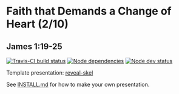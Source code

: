 # Faith that Demands a Change of Heart (2/10)
## James 1:19-25

[![Travis-CI build status](https://api.travis-ci.org/sermons/faith-change.svg)](https://travis-ci.org/github/sermons/faith-change)
[![Node dependencies](https://david-dm.org/sermons/faith-change.svg)](https://david-dm.org/sermons/faith-change)
[![Node dev status](https://david-dm.org/sermons/faith-change/dev-status.svg)](https://david-dm.org/sermons/faith-change?type=dev)

Template presentation: [reveal-skel](https://github.com/sermons/reveal-skel)

See [INSTALL.md](INSTALL.md)
for how to make your own presentation.
